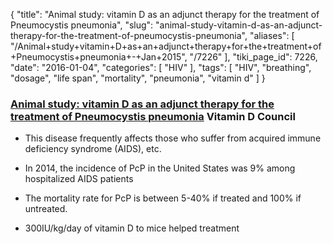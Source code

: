 {
    "title": "Animal study: vitamin D as an adjunct therapy for the treatment of Pneumocystis pneumonia",
    "slug": "animal-study-vitamin-d-as-an-adjunct-therapy-for-the-treatment-of-pneumocystis-pneumonia",
    "aliases": [
        "/Animal+study+vitamin+D+as+an+adjunct+therapy+for+the+treatment+of+Pneumocystis+pneumonia+-+Jan+2015",
        "/7226"
    ],
    "tiki_page_id": 7226,
    "date": "2016-01-04",
    "categories": [
        "HIV"
    ],
    "tags": [
        "HIV",
        "breathing",
        "dosage",
        "life span",
        "mortality",
        "pneumonia",
        "vitamin d"
    ]
}


### [Animal study: vitamin D as an adjunct therapy for the treatment of Pneumocystis pneumonia](http://www.vitamindcouncil.org/blog/animal-study-vitamin-d-as-an-adjunct-therapy-for-the-treatment-of-pneumocystis-pneumonia/) Vitamin D Council

* This disease frequently affects those who suffer from acquired immune deficiency syndrome (AIDS), etc.

* In 2014, the incidence of PcP in the United States was 9% among hospitalized AIDS patients

* The mortality rate for PcP is between 5-40% if treated  and 100% if untreated.

* 300IU/kg/day of vitamin D to mice helped treatment